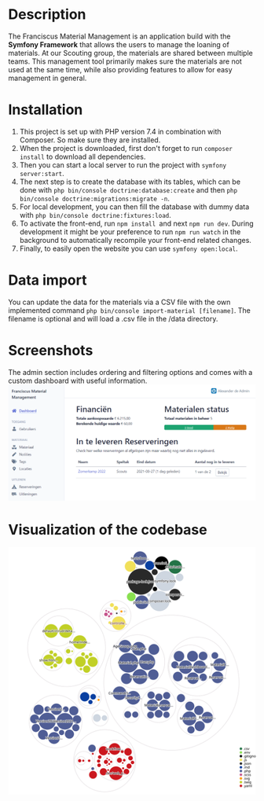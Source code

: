 # Description

The Franciscus Material Management is an application build with the <strong>Symfony Framework</strong> that allows the users to manage the loaning of materials. At our Scouting group, the materials are shared between multiple teams. This management tool primarily makes sure the materials are not used at the same time, while also providing features to allow for easy management in general.  

# Installation

1. This project is set up with PHP version 7.4 in combination with Composer. So make sure they are installed.
1. When the project is downloaded, first don't forget to run `composer install` to download all dependencies.
1. Then you can start a local server to run the project with `symfony server:start`.
1. The next step is to create the database with its tables, which can be done with `php bin/console doctrine:database:create` and then `php bin/console doctrine:migrations:migrate -n`.
1. For local development, you can then fill the database with dummy data with `php bin/console doctrine:fixtures:load`.
1. To activate the front-end, run `npm install `and next `npm run dev`. During development it might be your preference to run `npm run watch` in the background to automatically recompile your front-end related changes.
1. Finally, to easily open the website you can use `symfony open:local`. 

# Data import

You can update the data for the materials via a CSV file with the own implemented command `php bin/console import-material [filename]`. The filename is optional and will load a .csv file in the /data directory.

# Screenshots

The admin section includes ordering and filtering options and comes with a custom dashboard with useful information.
![Screenshot Admin](docs/screenshots/admin-dashboard.png)

# Visualization of the codebase

![Visualization of the codebase](docs/diagram.svg)
